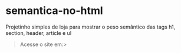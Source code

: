 # semantica-no-html
Projetinho simples de loja  para mostrar o peso semântico das tags h1, section, header, article e ul
  
  >Acesse o site em:>

